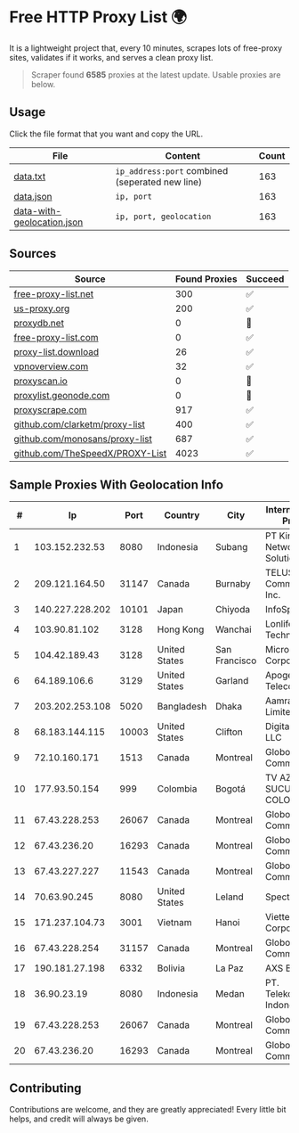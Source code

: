 
# Free HTTP Proxy List 🌍

It is a lightweight project that, every 10 minutes, scrapes lots of free-proxy sites, validates if it works, and serves a clean proxy list.


> Scraper found **6585** proxies at the latest update. Usable proxies are below.

## Usage

Click the file format that you want and copy the URL.


|File|Content|Count|
|----|-------|-----|
|[data.txt](https://raw.githubusercontent.com/themiralay/Proxy-List-World/master/data.txt)|`ip_address:port` combined (seperated new line)|163|
|[data.json](https://raw.githubusercontent.com/themiralay/Proxy-List-World/master/data.json)|`ip, port`|163|
|[data-with-geolocation.json](https://raw.githubusercontent.com/themiralay/Proxy-List-World/master/data-with-geolocation.json)|`ip, port, geolocation`|163|

## Sources

|Source|Found Proxies|Succeed|
|------|-------------|-------|
|[free-proxy-list.net](https://free-proxy-list.net)|300|✅|
|[us-proxy.org](https://www.us-proxy.org)|200|✅|
|[proxydb.net](http://proxydb.net)|0|🚫|
|[free-proxy-list.com](https://free-proxy-list.com/?page=&port=&type%5B%5D=http&type%5B%5D=https&up_time=0&search=Search)|0|✅|
|[proxy-list.download](https://www.proxy-list.download/HTTP)|26|✅|
|[vpnoverview.com](https://vpnoverview.com/privacy/anonymous-browsing/free-proxy-servers)|32|✅|
|[proxyscan.io](https://www.proxyscan.io)|0|🚫|
|[proxylist.geonode.com](https://proxylist.geonode.com/api/proxy-list?limit=300&page=1&sort_by=lastChecked&sort_type=desc&protocols=http,https)|0|🚫|
|[proxyscrape.com](https://api.proxyscrape.com/v2/?request=displayproxies&protocol=http&timeout=10000&country=all&ssl=all&anonymity=all)|917|✅|
|[github.com/clarketm/proxy-list](https://raw.githubusercontent.com/clarketm/proxy-list/master/proxy-list-raw.txt)|400|✅|
|[github.com/monosans/proxy-list](https://raw.githubusercontent.com/monosans/proxy-list/main/proxies/http.txt)|687|✅|
|[github.com/TheSpeedX/PROXY-List](https://raw.githubusercontent.com/TheSpeedX/PROXY-List/master/http.txt)|4023|✅|


## Sample Proxies With Geolocation Info

|#|Ip|Port|Country|City|Internet Service Provider|
|-|--|----|-------|----|-------------------------|
|1|103.152.232.53|8080|Indonesia|Subang|PT Kingpolah Network Solutions|
|2|209.121.164.50|31147|Canada|Burnaby|TELUS Communications Inc.|
|3|140.227.228.202|10101|Japan|Chiyoda|InfoSphere|
|4|103.90.81.102|3128|Hong Kong|Wanchai|Lonlife Technology Co.|
|5|104.42.189.43|3128|United States|San Francisco|Microsoft Corporation|
|6|64.189.106.6|3129|United States|Garland|Apogee Telecom Inc.|
|7|203.202.253.108|5020|Bangladesh|Dhaka|Aamra Networks Limited|
|8|68.183.144.115|10003|United States|Clifton|DigitalOcean, LLC|
|9|72.10.160.171|1513|Canada|Montreal|GloboTech Communications|
|10|177.93.50.154|999|Colombia|Bogotá|TV AZTECA SUCURSAL COLOMBIA|
|11|67.43.228.253|26067|Canada|Montreal|GloboTech Communications|
|12|67.43.236.20|16293|Canada|Montreal|GloboTech Communications|
|13|67.43.227.227|11543|Canada|Montreal|GloboTech Communications|
|14|70.63.90.245|8080|United States|Leland|Spectrum|
|15|171.237.104.73|3001|Vietnam|Hanoi|Viettel Corporation|
|16|67.43.228.254|31157|Canada|Montreal|GloboTech Communications|
|17|190.181.27.198|6332|Bolivia|La Paz|AXS Bolivia S. A.|
|18|36.90.23.19|8080|Indonesia|Medan|PT. Telekomunikasi Indonesia|
|19|67.43.228.253|26067|Canada|Montreal|GloboTech Communications|
|20|67.43.236.20|16293|Canada|Montreal|GloboTech Communications|



## Contributing

Contributions are welcome, and they are greatly appreciated! Every
little bit helps, and credit will always be given.


